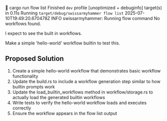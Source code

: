  cargo run flow list
    Finished `dev` profile [unoptimized + debuginfo] target(s) in 0.11s
     Running `target/debug/swissarmyhammer flow list`
2025-07-10T19:49:20.670478Z  INFO swissarmyhammer: Running flow command
No workflows found.

I expect to see the built in workflows.

Make a simple 'hello-world' workflow builtin to test this.

## Proposed Solution

1. Create a simple hello-world workflow that demonstrates basic workflow functionality
2. Update the build.rs to include a workflow generation step similar to how builtin prompts work
3. Update the load_builtin_workflows method in workflow/storage.rs to actually load the generated builtin workflows
4. Write tests to verify the hello-world workflow loads and executes correctly
5. Ensure the workflow appears in the flow list output